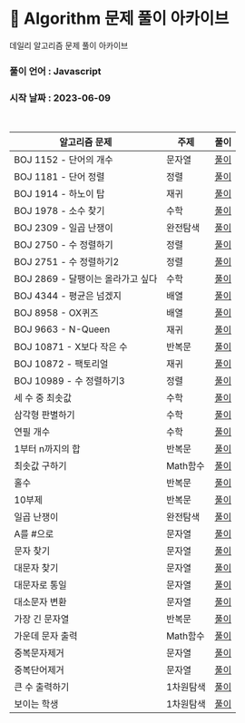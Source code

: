 # 🎲 Algorithm 문제 풀이 아카이브

데일리 알고리즘 문제 풀이 아카이브

### 풀이 언어 : Javascript

### 시작 날짜 : 2023-06-09

<br>

| 알고리즘 문제                     | 주제      | 풀이                                                                                                                       |
| --------------------------------- | --------- | -------------------------------------------------------------------------------------------------------------------------- |
| BOJ 1152 - 단어의 개수            | 문자열    | [풀이](https://velog.io/@ongsim123/Algorithm-%EB%B0%B1%EC%A4%80-1154-javaScript)                                           |
| BOJ 1181 - 단어 정렬              | 정렬      | [풀이](https://velog.io/@ongsim123/Algorithm-%EB%B0%B1%EC%A4%80-1181-javaScript)                                           |
| BOJ 1914 - 하노이 탑              | 재귀      | [풀이](https://velog.io/@ongsim123/Algorithm-%EB%B0%B1%EC%A4%80-1914-javaScript)                                           |
| BOJ 1978 - 소수 찾기              | 수학      | [풀이](https://velog.io/@ongsim123/Algorithm-%EB%B0%B1%EC%A4%80-1978-javaScript)                                           |
| BOJ 2309 - 일곱 난쟁이            | 완전탐색  | [풀이](https://velog.io/@ongsim123/Algorithm-%EB%B0%B1%EC%A4%80-1181-javaScript-1g3ryv2c)                                  |
| BOJ 2750 - 수 정렬하기            | 정렬      | [풀이](https://velog.io/@ongsim123/Algorithm-%EB%B0%B1%EC%A4%80-2750-javaScript)                                           |
| BOJ 2751 - 수 정렬하기2           | 정렬      | [풀이](https://velog.io/@ongsim123/Algorithm-%EB%B0%B1%EC%A4%80-2751-javaScript)                                           |
| BOJ 2869 - 달팽이는 올라가고 싶다 | 수학      | [풀이](https://velog.io/@ongsim123/Algorithm-%EB%B0%B1%EC%A4%80-2869-javaScript)                                           |
| BOJ 4344 - 평균은 넘겠지          | 배열      | [풀이](https://velog.io/@ongsim123/Algorithm-%EB%B0%B1%EC%A4%80-4344-javaScript)                                           |
| BOJ 8958 - OX퀴즈                 | 배열      | [풀이](https://velog.io/@ongsim123/Algorithm-%EB%B0%B1%EC%A4%80-8958-javaScript)                                           |
| BOJ 9663 - N-Queen                | 재귀      | [풀이](https://velog.io/@ongsim123/Algorithm-%EB%B0%B1%EC%A4%80-9663-javaScript)                                           |
| BOJ 10871 - X보다 작은 수         | 반복문    | [풀이](https://velog.io/@ongsim123/Algorithm-%EB%B0%B1%EC%A4%8010871-javaScript)                                           |
| BOJ 10872 - 팩토리얼              | 재귀      | [풀이](https://velog.io/@ongsim123/Algorithm-%EB%B0%B1%EC%A4%80-10872-javaScript)                                          |
| BOJ 10989 - 수 정렬하기3          | 정렬      | [풀이](https://velog.io/@ongsim123/Algorithm-%EB%B0%B1%EC%A4%80-10989-javaScript)                                          |
| 세 수 중 최솟값                   | 수학      | [풀이](https://velog.io/@ongsim123/Algorithm-%EC%84%B8-%EC%88%98-%EC%A4%91-%EC%B5%9C%EC%86%9F%EA%B0%92-javaScript)         |
| 삼각형 판별하기                   | 수학      | [풀이](https://velog.io/@ongsim123/Algorithm-%EC%82%BC%EA%B0%81%ED%98%95-%ED%8C%90%EB%B3%84%ED%95%98%EA%B8%B0-javaScript)  |
| 연필 개수                         | 수학      | [풀이](https://velog.io/@ongsim123/Algorithm-%EC%97%B0%ED%95%84-%EA%B0%9C%EC%88%98-javaScript)                             |
| 1부터 n까지의 합                  | 반복문    | [풀이](https://velog.io/@ongsim123/Algorithm-1%EB%B6%80%ED%84%B0-n%EA%B9%8C%EC%A7%80%EC%9D%98-%ED%95%A9-javaScript)        |
| 최솟값 구하기                     | Math함수  | [풀이](https://velog.io/@ongsim123/Algorithm-%EC%B5%9C%EC%86%9F%EA%B0%92-%EA%B5%AC%ED%95%98%EA%B8%B0-javaScript)           |
| 홀수                              | 반복문    | [풀이](https://velog.io/@ongsim123/Algorithm-%ED%99%80%EC%88%98-javaScript)                                                |
| 10부제                            | 반복문    | [풀이](https://velog.io/@ongsim123/Algorithm-10%EB%B6%80%EC%A0%9C-javaScript)                                              |
| 일곱 난쟁이                       | 완전탐색  | [풀이](https://velog.io/@ongsim123/Algorithm-%EC%9D%BC%EA%B3%B1-%EB%82%9C%EC%9F%81%EC%9D%B4-javaScript)                    |
| A를 #으로                         | 문자열    | [풀이](https://velog.io/@ongsim123/Algorithm-A%EB%A5%BC-%EC%9C%BC%EB%A1%9C-javaScript)                                     |
| 문자 찾기                         | 문자열    | [풀이](https://velog.io/@ongsim123/Algorithm-%EB%AC%B8%EC%9E%90-%EC%B0%BE%EA%B8%B0-javaScript)                             |
| 대문자 찾기                       | 문자열    | [풀이](https://velog.io/@ongsim123/Algorithm-%EB%8C%80%EB%AC%B8%EC%9E%90-%EC%B0%BE%EA%B8%B0-javaScript)                    |
| 대문자로 통일                     | 문자열    | [풀이](https://velog.io/@ongsim123/Algorithm-%EB%8C%80%EB%AC%B8%EC%9E%90%EB%A1%9C-%ED%86%B5%EC%9D%BC-javaScript)           |
| 대소문자 변환                     | 문자열    | [풀이](https://velog.io/@ongsim123/Algorithm-%EB%8C%80%EC%86%8C%EB%AC%B8%EC%9E%90-%EB%B3%80%ED%99%98-javaScript)           |
| 가장 긴 문자열                    | 반복문    | [풀이](https://velog.io/@ongsim123/Algorithm-%EA%B0%80%EC%9E%A5-%EA%B8%B4-%EB%AC%B8%EC%9E%90%EC%97%B4-javaScript)          |
| 가운데 문자 출력                  | Math함수  | [풀이](https://velog.io/@ongsim123/Algorithm-%EA%B0%80%EC%9A%B4%EB%8D%B0-%EB%AC%B8%EC%9E%90-%EC%B6%9C%EB%A0%A5-javaScript) |
| 중복문자제거                      | 문자열    | [풀이](https://velog.io/@ongsim123/Algorithm-%EC%A4%91%EB%B3%B5%EB%AC%B8%EC%9E%90%EC%A0%9C%EA%B1%B0-javaScript)            |
| 중복단어제거                      | 문자열    | [풀이](https://velog.io/@ongsim123/Algorithm-%EC%A4%91%EB%B3%B5%EB%8B%A8%EC%96%B4%EC%A0%9C%EA%B1%B0-javaScript)            |
| 큰 수 출력하기                    | 1차원탐색 | [풀이](https://velog.io/@ongsim123/Algorithm-%ED%81%B0-%EC%88%98-%EC%B6%9C%EB%A0%A5%ED%95%98%EA%B8%B0-javaScript)          |
| 보이는 학생                       | 1차원탐색 | [풀이](https://velog.io/@ongsim123/Algorithm-%EB%B3%B4%EC%9D%B4%EB%8A%94-%ED%95%99%EC%83%9D-javaScript)                    |
